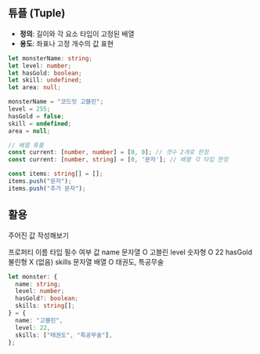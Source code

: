 ## 튜플 (Tuple)

- **정의**: 길이와 각 요소 타입이 고정된 배열
- **용도**: 좌표나 고정 개수의 값 표현

```ts
let monsterName: string;
let level: number;
let hasGold: boolean;
let skill: undefined;
let area: null;

monsterName = "코드잇 고블린";
level = 255;
hasGold = false;
skill = undefined;
area = null;

// 배열 튜플
const current: [number, number] = [0, 0]; // 갯수 2개로 한정
const current: [number, string] = [0, '문자']; // 배열 각 타입 한정

const items: string[] = [];
items.push("문자");
items.push("추가 문자");
```


## 활용

주어진 값 작성해보기

프로퍼티 이름	타입	필수 여부	값
name	문자열	O	고블린
level	숫자형	O	22
hasGold	불린형	X	(없음)
skills	문자열 배열	O	태권도, 특공무술

```ts
let monster: {
  name: string;
  level: number;
  hasGold?: boolean;
  skills: string[];
} = {
  name: "고블린",
  level: 22,
  skills: ["태권도", "특공무술"],
};
```
